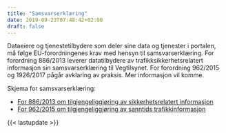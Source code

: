```yaml
---
title: "Samsvarserklæring"
date: 2019-09-23T07:48:42+02:00
draft: false
---
```

Dataeiere og tjenestetilbydere som deler sine data og tjenester i portalen, må følge EU-forordningenes krav med hensyn til samsvarserklæring.  For forordning 886/2013 leverer datatilbydere av trafikksikkerhetsrelatert informasjon sin samsvarserklæring til Vegtilsynet. For forordning 962/2015 og 1926/2017 pågår avklaring av praksis. Mer informasjon vil komme.

Skjema for samsvarserklæring:

+ [For 886/2013 om tilgjengeliggjøring av sikkerhetsrelatert informasjon](https://www.its-platform.eu/filedepot_download/1980/5870)
+ [For 962/2015 om tilgjengeliggjøring av sanntids trafikkinformasjon](https://www.its-platform.eu/filedepot_download/2216/6242)

{{< lastupdate >}}
